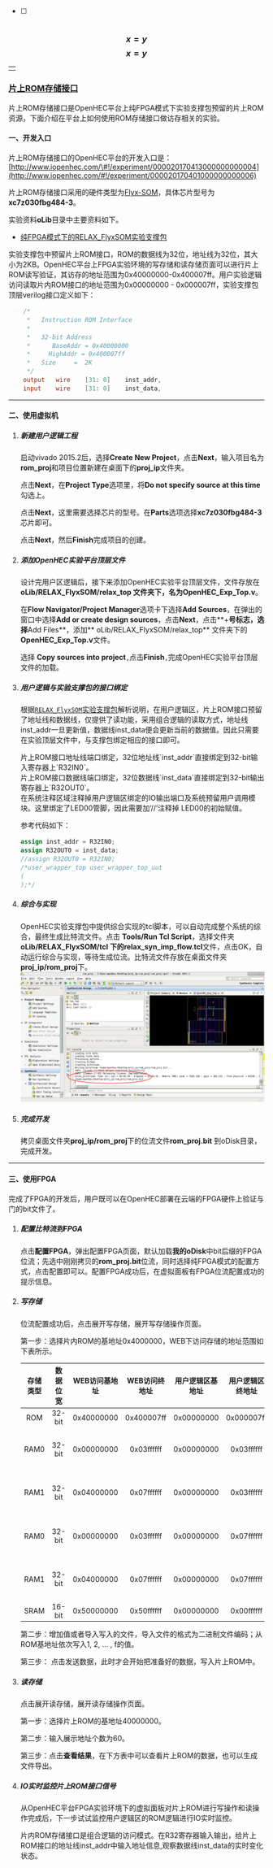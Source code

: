 * [ ] |  |
  | :--- |

### $$x = y$$$$x = y$$

|  |
| :--- |
|  |

### [片上ROM存储接口](http://www.iopenhec.com/#!/experiment/000020170413000000000004)

片上ROM存储接口是OpenHEC平台上纯FPGA模式下实验支撑包预留的片上ROM资源，下面介绍在平台上如何使用ROM存储接口做访存相关的实验。

#### 一、开发入口

片上ROM存储接口的OpenHEC平台的开发入口是：[http://www.iopenhec.com/\#!/experiment/000020170413000000000004](http://www.iopenhec.com/#!/experiment/000020170401000000000006)

片上ROM存储接口采用的硬件类型为[Flyx-SOM](http://www.iopenhec.com/#!/hardware/000020161019000000000012)，具体芯片型号为**xc7z030fbg484-3**。

实验资料**oLib**目录中主要资料如下。

* [纯FPGA模式下的RELAX\_FlyxSOM实验支撑包](http://doc.iopenhec.com/ying-jian/flyx-somji-chu-pei-zhi/ying-jian-zhi-cheng-bao/shi-yan-zhi-cheng-bao-relax-flyxsom-ru-men-shou-ce.html)

实验支撑包中预留片上ROM接口，ROM的数据线为32位，地址线为32位，其大小为2KB。OpenHEC平台上FPGA实验环境的写存储和读存储页面可以进行片上ROM读写验证，其访存的地址范围为0x40000000-0x400007ff。用户实验逻辑访问读取片内ROM接口的地址范围为0x00000000 - 0x000007ff，实验支撑包顶层verilog接口定义如下：

```verilog
    /*
     *   Instruction ROM Interface 
     *
     *   32-bit Address     
     *      BaseAddr = 0x40000000
     *     HighAddr = 0x400007ff
     *   Size     =  2K
     */
    output   wire    [31: 0]    inst_addr,
    input    wire    [31: 0]    inst_data,
```

---

#### 二、使用虚拟机

1. ##### 新建用户逻辑工程

   启动vivado 2015.2后，选择**Create New Project**，点击**Next**，输入项目名为**rom\_proj**和项目位置新建在桌面下的**proj\_ip**文件夹。

   点击**Next**，在**Project Type**选项里，将**Do not specify source at this time**勾选上。

   点击**Next**，这里需要选择芯片的型号。在**Parts**选项选择**xc7z030fbg484-3**芯片即可。

   点击**Next**，然后**Finish**完成项目的创建。

2. ##### 添加OpenHEC实验平台顶层文件

   设计完用户区逻辑后，接下来添加OpenHEC实验平台顶层文件，文件存放在**oLib/RELAX\_FlyxSOM/relax\_top **文件夹下，名为**OpenHEC\_Exp\_Top.v**。

   在**Flow Navigator/Project Manager**选项卡下选择**Add Sources**，在弹出的窗口中选择**Add or create design sources**，点击**Next**，点击**+**号标志，选择**Add Files**，添加** oLib/RELAX\_FlyxSOM/relax\_top** 文件夹下的**OpenHEC\_Exp\_Top.v**文件。

   选择 **Copy sources into project**`,`点击**Finish**`,`完成OpenHEC实验平台顶层文件的加载。

3. ##### 用户逻辑与实验支撑包的接口绑定

   根据[`RELAX_FlyxSOM`实验支撑包](http://doc.iopenhec.com/ying-jian/flyx-somji-chu-pei-zhi/ying-jian-zhi-cheng-bao/shi-yan-zhi-cheng-bao-relax-flyxsom-ru-men-shou-ce.html)解析说明，在用户逻辑区，片上ROM接口预留了地址线和数据线，仅提供了读功能，采用组合逻辑的读取方式，地址线inst\_addr一旦更新值，数据线inst\_data便会更新当前的数据值。因此只需要在实验顶层文件中，与支撑包绑定相应的接口即可。

   片上ROM接口地址线端口绑定，32位地址线\`inst\_addr\`直接绑定到32-bit输入寄存器上\`R32IN0\`。  
   片上ROM接口数据线端口绑定，32位数据线\`inst\_data\`直接绑定到32-bit输出寄存器上\`R32OUT0\`。  
   在系统注释区域注释掉用户逻辑区绑定的IO输出端口及系统预留用户调用模块。这里绑定了LED00管脚，因此需要加‘//’注释掉 LED00的初始赋值。

   参考代码如下：

   ```verilog
   assign inst_addr = R32IN0;
   assign R32OUT0 = inst_data;
   //assign R32OUT0 = R32IN0;
   /*user_wrapper_top user_wrapper_top_uut
   (
   );*/
   ```

4. ##### 综合与实现

   OpenHEC实验支撑包中提供综合实现的tcl脚本，可以自动完成整个系统的综合，最终生成比特流文件。点击 **Tools/Run Tcl Script**，选择文件夹**oLib/RELAX\_FlyxSOM/tcl **下的**relax\_syn\_imp\_flow.tcl**文件，点击OK，自动运行综合与实现，等待生成位流。比特流文件存放在桌面文件夹**proj\_ip/rom\_proj**下。![](/assets/syn003.png)

5. ##### 完成开发

   拷贝桌面文件夹**proj\_ip/rom\_proj**下的位流文件**rom\_proj.bit** 到oDisk目录，完成开发。

---

#### 三、使用FPGA

完成了FPGA的开发后，用户既可以在OpenHEC部署在云端的FPGA硬件上验证与门的bit文件了。

1. ##### 配置比特流到FPGA

   点击**配置FPGA**，弹出配置FPGA页面，默认加载**我的oDisk**中bit后缀的FPGA位流；先选中刚刚拷贝的**rom\_proj.bit**位流，同时选择纯FPGA模式的配置方式，点击配置即可以。配置FPGA成功后，在虚拟面板有FPGA位流配置成功的提示信息。

2. ##### 写存储

   位流配置成功后，点击展开写存储，展开写存储操作页面。

   第一步：选择片内ROM的基地址0x4000000，WEB下访问存储的地址范围如下表所示。

   | 存储类型 | 数据位宽 | WEB访问基地址 | WEB访问终地址 | 用户逻辑区基地址 | 用户逻辑区终地址 | 大小 | 说明 |
   | :---: | :---: | :---: | :---: | :---: | :---: | :---: | :---: |
   | ROM | 32-bit | 0x40000000 | 0x400007ff | 0x00000000 | 0x000007ff | 2KB |  |
   | RAM0 | 32-bit | 0x00000000 | 0x03ffffff | 0x00000000 | 0x03ffffff | 64MB | 独立编址 |
   | RAM1 | 32-bit | 0x04000000 | 0x07ffffff | 0x00000000 | 0x03ffffff | 64MB | 独立编址 |
   | RAM0 | 32-bit | 0x00000000 | 0x03ffffff | 0x00000000 | 0x07ffffff | 128MB | 统一编址 |
   | RAM1 | 32-bit | 0x04000000 | 0x07ffffff | 0x00000000 | 0x07ffffff | 128MB | 统一编址 |
   | SRAM | 16-bit | 0x50000000 | 0x50ffffff | 0x00000000 | 0x00ffffff | 16MB |  |

   第二步：增加值或者导入写入的文件，导入文件的格式为二进制文件编码；从ROM基地址依次写入1, 2, … , f的值。

   第三步： 点击发送数据，此时才会开始把准备好的数据，写入片上ROM中。

3. ##### 读存储

   点击展开读存储，展开读存储操作页面。

   第一步：选择片上ROM的基地址40000000。

   第二步：输入展示地址个数为60。

   第三步：点击**查看结果**，在下方表中可以查看片上ROM的数据，也可以生成文件导出。

4. ##### IO实时监控片上ROM接口信号

   从OpenHEC平台FPGA实验环境下的虚拟面板对片上ROM进行写操作和读操作完成后，下一步试试监控用户逻辑区的ROM逻辑进行IO实时监控。

   片内ROM存储接口是组合逻辑的访问模式。在R32寄存器输入输出，给片上ROM接口的地址线inst\_addr中输入地址信息,观察数据线inst\_data的实时变化状态。



